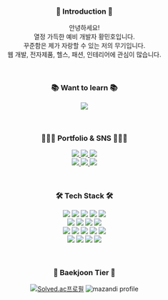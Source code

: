 

<div align="center">

<h3 align="center"> 🙌 Introduction 🙌  </h3>

안녕하세요!</br>
열정 가득한 예비 개발자 황민호입니다.</br>
꾸준함은 제가 자랑할 수 있는 저의 무기입니다.</br>
웹 개발, 전자제품, 헬스, 패션, 인테리어에 관심이 많습니다. </br>


</br>
<h3 align="center"> 📚 Want to learn 📚  </h3>
<p>
<img src="https://img.shields.io/badge/JavaScript-F7DF1E?style=flat&logo=JavaScript&logoColor=white">
</p>
</br>
<h3 align="center"> 👨🏻‍💻 Portfolio & SNS 👨🏻‍💻  </h3>
<p>
<a href="https://github.com/hellosonic-r">
<img src="https://img.shields.io/badge/GitHub-181717?style=flat&logo=GitHub&logoColor=white">
</a>
<a href="https://hellosonic.tistory.com">
<img src="https://img.shields.io/badge/Tistory-ED5D47?style=flat&logo=Tistory&logoColor=white">
</a>                                                                                          
<img src="https://img.shields.io/badge/정보처리기사-207BEA?style=flat">
</br>
<a href="mailto:mmmh__@naver.com">
<img src="https://img.shields.io/badge/Naver-03C75A?style=flat-square&logo=Naver&logoColor=white&link=mmmh__@naver.com"/>
</a>
<a href="mailto:hellommmh@gmail.com">
<img src="https://img.shields.io/badge/Gmail-EA4335?style=flat-square&logo=Gmail&logoColor=white&link=hellommmh@gmail.com"/>
</a>     
<a href="https://www.instagram.com/heymh_">
<img src="https://img.shields.io/badge/Instagram-E4405F?style=flat&logo=Instagram&logoColor=white">
</a>                                                                 
</p>
  
</br>

<h3 align="center"> 🛠️ Tech Stack 🛠️ </h3>
<p>
<img src="https://img.shields.io/badge/Python-3776AB?style=flat&logo=Python&logoColor=white">
<img src="https://img.shields.io/badge/Django-092E20?style=flat&logo=Django&logoColor=white">
<img src="https://img.shields.io/badge/HTML-E34F26?style=flat&logo=HTML5&logoColor=white">
<img src="https://img.shields.io/badge/CSS-1572B6?style=flat&logo=CSS3&logoColor=white">
<img src="https://img.shields.io/badge/jQuery-0769AD?style=flat&logo=jQuery&logoColor=white"></br>

<img src="https://img.shields.io/badge/Amazon AWS-232F3E?style=flat&logo=Amazon AWS&logoColor=white">
<img src="https://img.shields.io/badge/Amazon EC2-FF9900?style=flat&logo=Amazon EC2&logoColor=white">
<img src="https://img.shields.io/badge/NGINX-009639?style=flat&logo=NGINX&logoColor=white">
<img src="https://img.shields.io/badge/Bootstrap-7952B3?style=flat&logo=Bootstrap&logoColor=white"></br>

<img src="https://img.shields.io/badge/Amazon RDS-527FFF?style=flat&logo=Amazon RDS&logoColor=white">
<img src="https://img.shields.io/badge/SQLite-003B57?style=flat&logo=SQLite&logoColor=white">
<img src="https://img.shields.io/badge/MySQL-4479A1?style=flat&logo=MySQL&logoColor=white">
<img src="https://img.shields.io/badge/Git-F05032?style=flat&logo=Git&logoColor=white">
<img src="https://img.shields.io/badge/GitHub-181717?style=flat&logo=GitHub&logoColor=white"></br>

<img src="https://img.shields.io/badge/Visual Studio-5C2D91?style=flat&logo=Visual Studio&logoColor=white">
<img src="https://img.shields.io/badge/Visual Studio Code-007ACC?style=flat&logo=Visual Studio Code&logoColor=white">
<img src="https://img.shields.io/badge/PyCharm-000000?style=flat&logo=PyCharm&logoColor=white">
<img src="https://img.shields.io/badge/Eclipse IDE-2C2255?style=flat&logo=Eclipse IDE&logoColor=white">
</p>
</br>
<h3 align="center"> 🥇 Baekjoon Tier 🥇 </h3>
  

[![Solved.ac프로필](http://mazassumnida.wtf/api/v2/generate_badge?boj=hellosonic)](https://solved.ac/{handle})
![mazandi profile](http://mazandi.herokuapp.com/api?handle=hellosonic&theme=warm)

</div>




<!--
**hellosonic-r/hellosonic-r** is a ✨ _special_ ✨ repository because its `README.md` (this file) appears on your GitHub profile.

Here are some ideas to get you started:

- 🔭 I’m currently working on ...
- 🌱 I’m currently learning ...
- 👯 I’m looking to collaborate on ...
- 🤔 I’m looking for help with ...
- 💬 Ask me about ...
- 📫 How to reach me: ...
- 😄 Pronouns: ...
- ⚡ Fun fact: ...
-->
